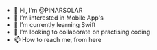 - 👋 Hi, I’m @PINARSOLAR
- 👀 I’m interested in Mobile App's
- 🌱 I’m currently learning Swift 
- 💞️ I’m looking to collaborate on practising coding
- 📫 How to reach me, from here

<!---
PINARSOLAR/PINARSOLAR is a ✨ special ✨ repository because its `README.md` (this file) appears on your GitHub profile.
You can click the Preview link to take a look at your changes.
--->
